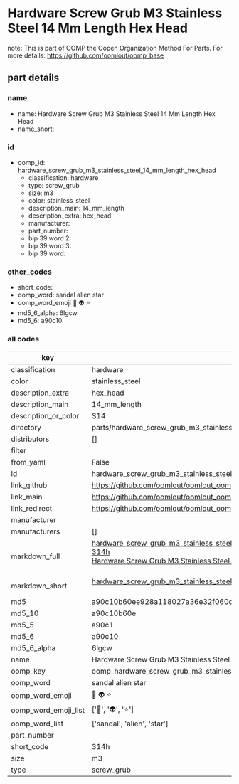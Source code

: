 # Hardware Screw Grub M3 Stainless Steel 14 Mm Length Hex Head  

note: This is part of OOMP the Oopen Organization Method For Parts. For more details: https://github.com/oomlout/oomp_base

##  part details
  







### name
* name: Hardware Screw Grub M3 Stainless Steel 14 Mm Length Hex Head
* name_short: 
### id
* oomp_id: hardware_screw_grub_m3_stainless_steel_14_mm_length_hex_head
  * classification: hardware
  * type: screw_grub
  * size: m3
  * color: stainless_steel
  * description_main: 14_mm_length
  * description_extra: hex_head
  * manufacturer: 
  * part_number: 
  * bip 39 word 2: 
  * bip 39 word 3: 
  * bip 39 word: 

### other_codes
* short_code: 
* oomp_word: sandal alien star
* oomp_word_emoji :sandal: :alien: :star:
* md5_6_alpha: 6lgcw
* md5_6: a90c10









### all codes 
| key | value |  
| --- | --- |  
| classification | hardware |  
| color | stainless_steel |  
| description_extra | hex_head |  
| description_main | 14_mm_length |  
| description_or_color | S14 |  
| directory | parts/hardware_screw_grub_m3_stainless_steel_14_mm_length_hex_head |  
| distributors | [] |  
| filter |  |  
| from_yaml | False |  
| id | hardware_screw_grub_m3_stainless_steel_14_mm_length_hex_head |  
| link_github | https://github.com/oomlout/oomlout_oomp_version_1_messy/tree/main/parts/hardware_screw_grub_m3_stainless_steel_14_mm_length_hex_head |  
| link_main | https://github.com/oomlout/oomlout_oomp_version_1_messy/tree/main/parts/hardware_screw_grub_m3_stainless_steel_14_mm_length_hex_head |  
| link_redirect | https://github.com/oomlout/oomlout_oomp_version_1_messy/tree/main/parts/hardware_screw_grub_m3_stainless_steel_14_mm_length_hex_head |  
| manufacturer |  |  
| manufacturers | [] |  
| markdown_full | [hardware_screw_grub_m3_stainless_steel_14_mm_length_hex_head](none)<br>[314h](none)<br>[Hardware Screw Grub M3 Stainless Steel 14 Mm Length Hex Head](none)<br><br> |  
| markdown_short | [hardware_screw_grub_m3_stainless_steel_14_mm_length_hex_head](none)<br><br> |  
| md5 | a90c10b60ee928a118027a36e32f060c |  
| md5_10 | a90c10b60e |  
| md5_5 | a90c1 |  
| md5_6 | a90c10 |  
| md5_6_alpha | 6lgcw |  
| name | Hardware Screw Grub M3 Stainless Steel 14 Mm Length Hex Head |  
| oomp_key | oomp_hardware_screw_grub_m3_stainless_steel_14_mm_length_hex_head |  
| oomp_word | sandal alien star |  
| oomp_word_emoji | :sandal: :alien: :star: |  
| oomp_word_emoji_list | [':sandal:', ':alien:', ':star:'] |  
| oomp_word_list | ['sandal', 'alien', 'star'] |  
| part_number |  |  
| short_code | 314h |  
| size | m3 |  
| type | screw_grub |  
